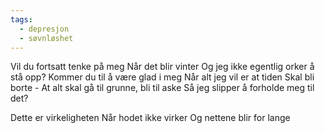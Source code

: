 ```yaml
---
tags:
  - depresjon
  - søvnløshet
---
```

Vil du fortsatt tenke på meg
Når det blir vinter 
Og jeg ikke egentlig orker å stå opp?
Kommer du til å være glad i meg
Når alt jeg vil er at tiden
Skal bli borte -
At alt skal gå til grunne, bli til aske
Så jeg slipper å forholde meg til det?

Dette er virkeligheten
Når hodet ikke virker 
Og nettene blir for lange
